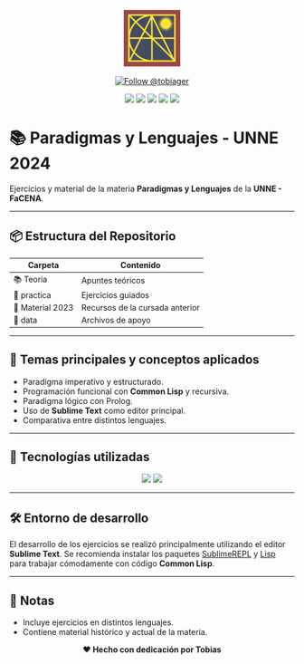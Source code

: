 <p align="center">
  <img src="https://raw.githubusercontent.com/tobiager/UNNE-LSI/main/assets/facena.png" alt="Logo de FaCENA" width="100">
</p>

<p align="center">
  <a href="https://github.com/tobiager">
    <img src="https://img.shields.io/github/followers/tobiager?label=Follow%20@tobiager&style=social" alt="Follow @tobiager" />
  </a>
</p>

<p align="center">
  <img src="https://img.shields.io/badge/Common%20Lisp-3FB68B?style=for-the-badge&logo=common-lisp&logoColor=white"/>
  <img src="https://img.shields.io/badge/Sublime%20Text-FF9800?style=for-the-badge&logo=sublime-text&logoColor=white"/>
  <img src="https://img.shields.io/badge/UNNE-Paradigmas-blue?style=for-the-badge"/>
    <img src="https://img.shields.io/badge/Estado-Completado-brightgreen?style=for-the-badge"/>
  <img src="https://img.shields.io/badge/Cursada-2024-blue?style=for-the-badge"/>
</p>

# 📚 Paradigmas y Lenguajes - UNNE 2024

Ejercicios y material de la materia **Paradigmas y Lenguajes** de la **UNNE - FaCENA**.

---

## 📦 Estructura del Repositorio

| Carpeta | Contenido |
| ------- | --------- |
| 📚 Teoria | Apuntes teóricos |
| 📝 practica | Ejercicios guiados |
| 👤 Material 2023 | Recursos de la cursada anterior |
| 📁 data | Archivos de apoyo |

---

## 🚀 Temas principales y conceptos aplicados

- Paradigma imperativo y estructurado.
- Programación funcional con **Common Lisp** y recursiva.
- Paradigma lógico con Prolog.
- Uso de **Sublime Text** como editor principal.
- Comparativa entre distintos lenguajes.

---

## 🧠 Tecnologías utilizadas

<p align="center">
  <img src="https://img.shields.io/badge/Common%20Lisp-3FB68B?style=for-the-badge&logo=common-lisp&logoColor=white"/>
  <img src="https://img.shields.io/badge/Sublime%20Text-FF9800?style=for-the-badge&logo=sublime-text&logoColor=white"/>
</p>

---

## 🛠️ Entorno de desarrollo

El desarrollo de los ejercicios se realizó principalmente utilizando el editor **Sublime Text**. Se recomienda instalar los paquetes [SublimeREPL](https://packagecontrol.io/packages/SublimeREPL) y [Lisp](https://packagecontrol.io/packages/Lisp) para trabajar cómodamente con código **Common Lisp**.

---

## 📌 Notas

- Incluye ejercicios en distintos lenguajes.
- Contiene material histórico y actual de la materia.

<p align="center"><b>❤️ Hecho con dedicación por Tobias</b></p>


